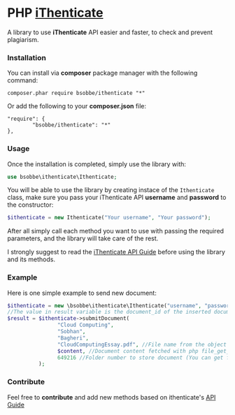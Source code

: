 # PHP [iThenticate](http://www.ithenticate.com/)
A library to use **iThenticate** API easier and faster, to check and prevent plagiarism.

### Installation
You can install via **composer** package manager with the following command:

```
composer.phar require bsobbe/ithenticate "*"
```

Or add the following to your **composer.json** file:

```
"require": {
        "bsobbe/ithenticate": "*"
},
```

### Usage
Once the installation is completed, simply use the library with:
```php
use bsobbe\ithenticate\Ithenticate;
```
You will be able to use the library by creating instace of the ```Ithenticate``` class, make sure you pass your iThenticate API **username** and **password** to the constructor:
```php
$ithenticate = new Ithenticate("Your username", "Your password");
```
After all simply call each method you want to use with passing the required parameters, and the library will take care of the rest.

I strongly suggest to read the [iThenticate API Guide](http://www.ithenticate.com/hs-fs/hub/92785/file-1383985272-pdf/iTh_documentation/iThenticate_API_Manual.pdf?t=1488585417195) before using the library and its methods.

### Example
Here is one simple example to send new document:
```php
$ithenticate = new \bsobbe\ithenticate\Ithenticate("username", "password");
//The value in result variable is the document_id of the inserted document.
$result = $ithenticate->submitDocument(
                "Cloud Computing",
                "Sobhan",
                "Bagheri",
                "CloudComputingEssay.pdf", //File name from the object of the uploaded temp file.
                $content, //Document content fetched with php file_get_contents() function from the document file.
                649216 //Folder number to store document (You can get folder number from last part of ithenticate panel URL).
          );
```

### Contribute
Feel free to **contribute** and add new methods based on ithenticate's [API Guide](http://www.ithenticate.com/hs-fs/hub/92785/file-1383985272-pdf/iTh_documentation/iThenticate_API_Manual.pdf?t=1488585417195) 
